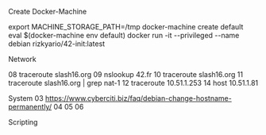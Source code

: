 Create Docker-Machine

export MACHINE_STORAGE_PATH=/tmp 
docker-machine create default
eval $(docker-machine env default)
docker run -it --privileged --name debian rizkyario/42-init:latest

Network

08 traceroute slash16.org
09 nslookup 42.fr
10 traceroute slash16.org
11 traceroute slash16.org | grep nat-1
12 traceroute 10.51.1.253
14 host 10.51.1.81


System
03 https://www.cyberciti.biz/faq/debian-change-hostname-permanently/
04
05
06

Scripting